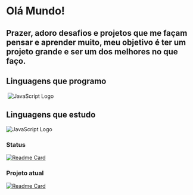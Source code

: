 # Olá Mundo!
## Prazer, adoro desafios e projetos que me façam pensar e aprender muito, meu objetivo é ter um projeto grande e ser um dos melhores no que faço.

## Linguagens que programo
<div>
  <img href="https://docs.microsoft.com/en-us/cpp/cpp/cpp-language-reference?view=msvc-170" align="center" alt="" src="https://img.shields.io/badge/C++-323330?&logo=cplusplus&style=flat-square&logoColor=659ad2">
  <img href="" align="center" alt="JavaScript Logo" src="https://img.shields.io/badge/JavaScript-323330?style=flat-square&logo=javascript&logoColor=F7DF1E">
</div>

## Linguagens que estudo
<div>
  <img align="center" alt="JavaScript Logo" src="https://img.shields.io/badge/Rust-323330?&logo=rust&style=flat-square&logoColor=659ad2%22">
</div>

### Status
[![Readme Card](https://github-readme-stats.vercel.app/api?username=ReversiveDev&show_icons=true&title_color=20dcc9&bg_color=0d1117&text_color=ffffff&icon_color=20dcc9)](https://github.com/ReversiveDev)

### Projeto atual
[![Readme Card](https://github-readme-stats.vercel.app/api/pin/?username=ReversiveDev&repo=HabbletClient&title_color=20dcc9&bg_color=0d1117&text_color=ffffff&icon_color=20dcc9)](https://github.com/ReversiveDev/HabbletClient)


